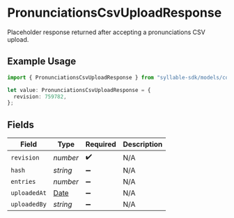 # PronunciationsCsvUploadResponse

Placeholder response returned after accepting a pronunciations CSV upload.

## Example Usage

```typescript
import { PronunciationsCsvUploadResponse } from "syllable-sdk/models/components";

let value: PronunciationsCsvUploadResponse = {
  revision: 759782,
};
```

## Fields

| Field                                                                                         | Type                                                                                          | Required                                                                                      | Description                                                                                   |
| --------------------------------------------------------------------------------------------- | --------------------------------------------------------------------------------------------- | --------------------------------------------------------------------------------------------- | --------------------------------------------------------------------------------------------- |
| `revision`                                                                                    | *number*                                                                                      | :heavy_check_mark:                                                                            | N/A                                                                                           |
| `hash`                                                                                        | *string*                                                                                      | :heavy_minus_sign:                                                                            | N/A                                                                                           |
| `entries`                                                                                     | *number*                                                                                      | :heavy_minus_sign:                                                                            | N/A                                                                                           |
| `uploadedAt`                                                                                  | [Date](https://developer.mozilla.org/en-US/docs/Web/JavaScript/Reference/Global_Objects/Date) | :heavy_minus_sign:                                                                            | N/A                                                                                           |
| `uploadedBy`                                                                                  | *string*                                                                                      | :heavy_minus_sign:                                                                            | N/A                                                                                           |